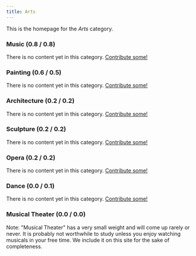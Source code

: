 ```yaml
---
title: Arts
---
```


This is the homepage for the *Arts* category.

### Music (0.8 / 0.8)

There is no content yet in this category. [Contribute some!](/contribute/index.html)

### Painting (0.6 / 0.5)

There is no content yet in this category. [Contribute some!](/contribute/index.html)

### Architecture (0.2 / 0.2)

There is no content yet in this category. [Contribute some!](/contribute/index.html)

### Sculpture (0.2 / 0.2)

There is no content yet in this category. [Contribute some!](/contribute/index.html)

### Opera (0.2 / 0.2)

There is no content yet in this category. [Contribute some!](/contribute/index.html)

### Dance (0.0 / 0.1)

There is no content yet in this category. [Contribute some!](/contribute/index.html)

### Musical Theater (0.0 / 0.0)

Note: "Musical Theater" has a very small weight and will come up rarely or never. It is probably not worthwhile to study unless you enjoy watching musicals in your free time. We include it on this site for the sake of completeness.
